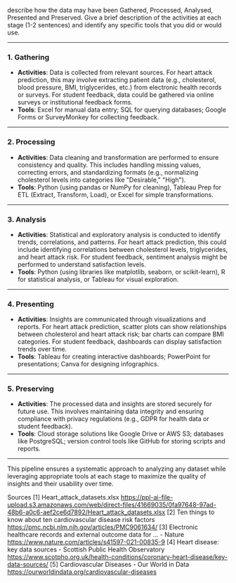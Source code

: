 describe how the data may have been Gathered, Processed, Analysed, Presented and Preserved. Give a brief description of the activities at each stage (1-2 sentences) and identify any specific tools that you did or would use.

---

### **1. Gathering**
- **Activities**: Data is collected from relevant sources. For heart attack prediction, this may involve extracting patient data (e.g., cholesterol, blood pressure, BMI, triglycerides, etc.) from electronic health records or surveys. For student feedback, data could be gathered via online surveys or institutional feedback forms.
- **Tools**: Excel for manual data entry; SQL for querying databases; Google Forms or SurveyMonkey for collecting feedback.

---

### **2. Processing**
- **Activities**: Data cleaning and transformation are performed to ensure consistency and quality. This includes handling missing values, correcting errors, and standardizing formats (e.g., normalizing cholesterol levels into categories like "Desirable," "High").
- **Tools**: Python (using pandas or NumPy for cleaning), Tableau Prep for ETL (Extract, Transform, Load), or Excel for simple transformations.

---

### **3. Analysis**
- **Activities**: Statistical and exploratory analysis is conducted to identify trends, correlations, and patterns. For heart attack prediction, this could include identifying correlations between cholesterol levels, triglycerides, and heart attack risk. For student feedback, sentiment analysis might be performed to understand satisfaction levels.
- **Tools**: Python (using libraries like matplotlib, seaborn, or scikit-learn), R for statistical analysis, or Tableau for visual exploration.

---

### **4. Presenting**
- **Activities**: Insights are communicated through visualizations and reports. For heart attack prediction, scatter plots can show relationships between cholesterol and heart attack risk; bar charts can compare BMI categories. For student feedback, dashboards can display satisfaction trends over time.
- **Tools**: Tableau for creating interactive dashboards; PowerPoint for presentations; Canva for designing infographics.

---

### **5. Preserving**
- **Activities**: The processed data and insights are stored securely for future use. This involves maintaining data integrity and ensuring compliance with privacy regulations (e.g., GDPR for health data or student feedback).
- **Tools**: Cloud storage solutions like Google Drive or AWS S3; databases like PostgreSQL; version control tools like GitHub for storing scripts and reports.

---

This pipeline ensures a systematic approach to analyzing any dataset while leveraging appropriate tools at each stage to maximize the quality of insights and their usability over time.

Sources
[1] Heart_attack_datasets.xlsx https://ppl-ai-file-upload.s3.amazonaws.com/web/direct-files/41669035/0fa97648-97ad-48b6-a0c6-aef2ce6d7892/Heart_attack_datasets.xlsx
[2] Ten things to know about ten cardiovascular disease risk factors https://pmc.ncbi.nlm.nih.gov/articles/PMC9061634/
[3] Electronic healthcare records and external outcome data for ... - Nature https://www.nature.com/articles/s41597-021-00835-9
[4] Heart disease: key data sources - Scottish Public Health Observatory https://www.scotpho.org.uk/health-conditions/coronary-heart-disease/key-data-sources/
[5] Cardiovascular Diseases - Our World in Data https://ourworldindata.org/cardiovascular-diseases
